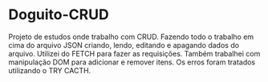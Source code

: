 # Doguito-CRUD
Projeto de estudos onde trabalho com CRUD. Fazendo todo o trabalho em cima do arquivo JSON criando, lendo, editando e apagando dados do arquivo. Utilizei do FETCH para fazer as requisições. Também trabalhei com manipulação DOM para adicionar e remover itens. Os erros foram tratados utilizando o TRY CACTH.
